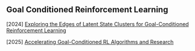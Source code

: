 ## Goal Conditioned Reinforcement Learning

[2024] [Exploring the Edges of Latent State Clusters for Goal-Conditioned Reinforcement Learning](https://arxiv.org/abs/2411.01396)

[2025] [Accelerating Goal-Conditioned RL Algorithms and Research](https://arxiv.org/abs/2408.11052)